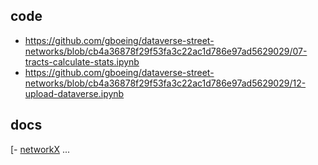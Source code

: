 ## code
- https://github.com/gboeing/dataverse-street-networks/blob/cb4a36878f29f53fa3c22ac1d786e97ad5629029/07-tracts-calculate-stats.ipynb
- https://github.com/gboeing/dataverse-street-networks/blob/cb4a36878f29f53fa3c22ac1d786e97ad5629029/12-upload-dataverse.ipynb
## docs
[- [networkX](https://networkx.github.io/documentation/)
...
